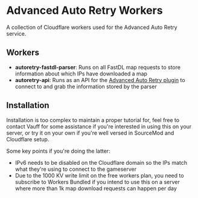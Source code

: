 # Advanced Auto Retry Workers

A collection of Cloudflare workers used for the Advanced Auto Retry service.

## Workers

- **autoretry-fastdl-parser**: Runs on all FastDL map requests to store information about which IPs have downloaded a map
- **autoretry-api**: Runs as an API for the [Advanced Auto Retry plugin](https://github.com/Vauff/AdvancedAutoRetry) to connect to and grab the information stored by the parser

## Installation

Installation is too complex to maintain a proper tutorial for, feel free to contact Vauff for some assistance if you're interested in using this on your server, or try it on your own if you're well versed in SourceMod and Cloudflare setup.

Some key points if you're doing the latter:
- IPv6 needs to be disabled on the Cloudflare domain so the IPs match what they're using to connect to the gameserver
- Due to the 1000 KV write limit on the free workers plan, you need to subscribe to Workers Bundled if you intend to use this on a server where more than 1k map download requests can happen per day